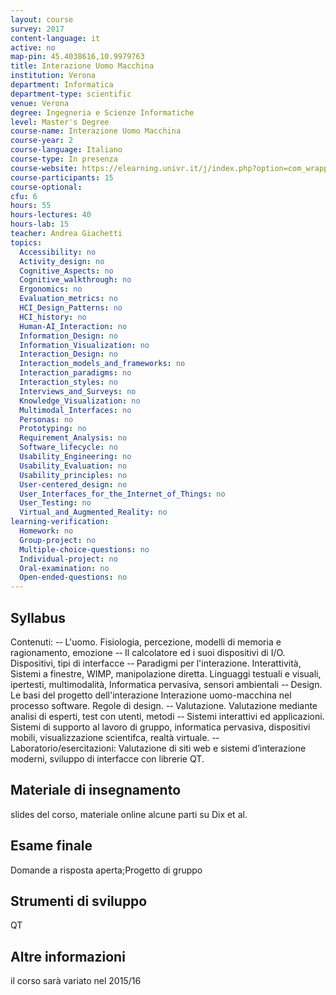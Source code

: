 ```yaml
---
layout: course
survey: 2017
content-language: it
active: no
map-pin: 45.4038616,10.9979763
title: Interazione Uomo Macchina
institution: Verona
department: Informatica
department-type: scientific
venue: Verona
degree: Ingegneria e Scienze Informatiche
level: Master's Degree
course-name: Interazione Uomo Macchina
course-year: 2
course-language: Italiano
course-type: In presenza
course-website: https://elearning.univr.it/j/index.php?option=com_wrapper&Itemid=60&url=/sso/accedi_e.php?go=/e/course/view.php?id=2009
course-participants: 15
course-optional: 
cfu: 6
hours: 55
hours-lectures: 40
hours-lab: 15
teacher: Andrea Giachetti
topics: 
  Accessibility: no 
  Activity_design: no 
  Cognitive_Aspects: no 
  Cognitive_walkthrough: no 
  Ergonomics: no 
  Evaluation_metrics: no 
  HCI_Design_Patterns: no 
  HCI_history: no 
  Human-AI_Interaction: no 
  Information_Design: no 
  Information_Visualization: no 
  Interaction_Design: no 
  Interaction_models_and_frameworks: no 
  Interaction_paradigms: no 
  Interaction_styles: no 
  Interviews_and_Surveys: no 
  Knowledge_Visualization: no 
  Multimodal_Interfaces: no 
  Personas: no 
  Prototyping: no 
  Requirement_Analysis: no 
  Software_lifecycle: no 
  Usability_Engineering: no 
  Usability_Evaluation: no 
  Usability_principles: no 
  User-centered_design: no 
  User_Interfaces_for_the_Internet_of_Things: no 
  User_Testing: no 
  Virtual_and_Augmented_Reality: no 
learning-verification: 
  Homework: no 
  Group-project: no 
  Multiple-choice-questions: no 
  Individual-project: no 
  Oral-examination: no 
  Open-ended-questions: no 
---
```



## Syllabus 
Contenuti:
-­‐ L'uomo. Fisiologia, percezione, modelli di memoria e ragionamento, emozione
-­‐ Il calcolatore ed i suoi dispositivi di I/O. Dispositivi, tipi di interfacce
-­‐ Paradigmi per l'interazione. Interattività, Sistemi a finestre, WIMP, manipolazione diretta. Linguaggi testuali e visuali, ipertesti, multimodalità, Informatica pervasiva, sensori ambientali
-­‐ Design. Le basi del progetto dell'interazione Interazione uomo-macchina nel processo software. Regole di design.
-­‐ Valutazione. Valutazione mediante analisi di esperti, test con utenti, metodi
-­‐ Sistemi interattivi ed applicazioni. Sistemi di supporto al lavoro di gruppo, informatica pervasiva, dispositivi mobili, visualizzazione scientifca,
realtà virtuale.
-­‐ Laboratorio/esercitazioni: Valutazione di siti web e sistemi d’interazione moderni, sviluppo di interfacce con librerie QT.

## Materiale di insegnamento 
slides del corso, materiale online
alcune  parti su Dix et al.

## Esame finale 
Domande a risposta aperta;Progetto di gruppo

## Strumenti di sviluppo 
QT

## Altre informazioni 
il corso sarà variato nel 2015/16
